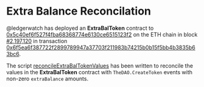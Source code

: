 # Extra Balance Reconcilation

@ledgerwatch has deployed an **ExtraBalToken** contract to [0x5c40ef6f527f4fba68368774e6130ce6515123f2](http://etherscan.io/address/0x5c40ef6f527f4fba68368774e6130ce6515123f2#code) on the ETH chain in block [#2,197,120](http://etherscan.io/block/2197120) in transaction [0x6f5ea6f387722f2899789947a37703f211983b74215b0b15f5bb4b3835b63bc6](http://etherscan.io/tx/0x6f5ea6f387722f2899789947a37703f211983b74215b0b15f5bb4b3835b63bc6).

The script [reconcileExtraBalTokenValues](https://github.com/bokkypoobah/TheDAOData/blob/master/reconcileExtraBalTokenValues) has been written to reconcile the values in the **ExtraBalToken** contract with `TheDAO.CreateToken` events with non-zero `extraBalance` amounts.
